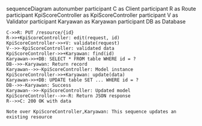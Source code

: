 sequenceDiagram
    autonumber
    participant C as Client
    participant R as Route
    participant KpiScoreController as KpiScoreController
    participant V as Validator
    participant Karyawan as Karyawan
    participant DB as Database
    
    C->>R: PUT /resource/{id}
    R->>+KpiScoreController: edit(request, id)
    KpiScoreController->>+V: validate(request)
    V-->>-KpiScoreController: validated data
    KpiScoreController->>+Karyawan: find(id)
    Karyawan->>+DB: SELECT * FROM table WHERE id = ?
    DB-->>-Karyawan: Return record
    Karyawan-->>-KpiScoreController: Model instance
    KpiScoreController->>+Karyawan: update(data)
    Karyawan->>+DB: UPDATE table SET ... WHERE id = ?
    DB-->>-Karyawan: Success
    Karyawan-->>-KpiScoreController: Updated model
    KpiScoreController-->>-R: Return JSON response
    R-->>C: 200 OK with data
    
    Note over KpiScoreController,Karyawan: This sequence updates an existing resource
  